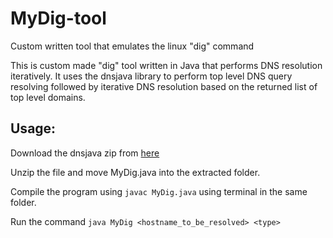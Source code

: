 # MyDig-tool
Custom written tool that emulates the linux "dig" command

This is custom made "dig" tool written in Java that performs DNS resolution iteratively.
It uses the dnsjava library to perform top level DNS query resolving followed by iterative DNS resolution based on the returned list of top level domains.

## Usage:

Download the dnsjava zip from [here](http://www.dnsjava.org/download/dnsjava-2.1.8.zip)

Unzip the file and move MyDig.java into the extracted folder.

Compile the program using `javac MyDig.java` using terminal in the same folder.

Run the command `java MyDig <hostname_to_be_resolved> <type>`
